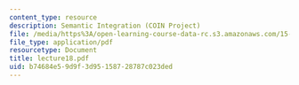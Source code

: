 ```yaml
---
content_type: resource
description: Semantic Integration (COIN Project)
file: /media/https%3A/open-learning-course-data-rc.s3.amazonaws.com/15-565j-integrating-esystems-global-information-systems-spring-2002/b74684e59d9f3d95158728787c023ded_lecture18.pdf
file_type: application/pdf
resourcetype: Document
title: lecture18.pdf
uid: b74684e5-9d9f-3d95-1587-28787c023ded
---
```

